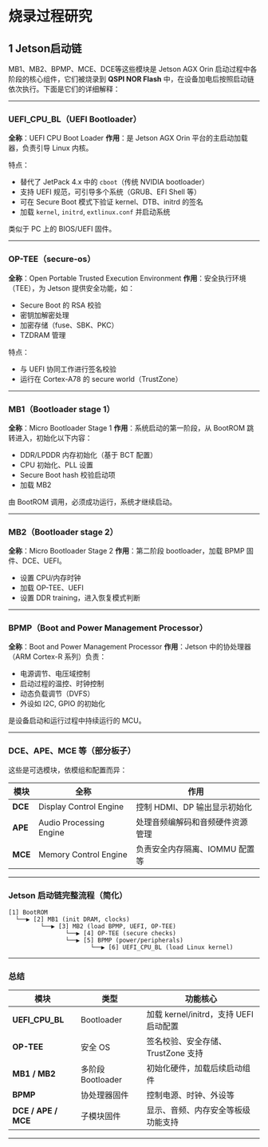 # 烧录过程研究

## 1 Jetson启动链

MB1、MB2、BPMP、MCE、DCE等这些模块是 Jetson AGX Orin 启动过程中各阶段的核心组件，它们被烧录到 **QSPI NOR Flash** 中，在设备加电后按照启动链依次执行。下面是它们的详细解释：

---

### UEFI_CPU_BL（UEFI Bootloader）

**全称**：UEFI CPU Boot Loader
**作用**：是 Jetson AGX Orin 平台的主启动加载器，负责引导 Linux 内核。

特点：

* 替代了 JetPack 4.x 中的 `cboot`（传统 NVIDIA bootloader）
* 支持 UEFI 规范，可引导多个系统（GRUB、EFI Shell 等）
* 可在 Secure Boot 模式下验证 kernel、DTB、initrd 的签名
* 加载 `kernel`, `initrd`, `extlinux.conf` 并启动系统

类似于 PC 上的 BIOS/UEFI 固件。

---

### OP-TEE（secure-os）

**全称**：Open Portable Trusted Execution Environment
**作用**：安全执行环境（TEE），为 Jetson 提供安全功能，如：

* Secure Boot 的 RSA 校验
* 密钥加解密处理
* 加密存储（fuse、SBK、PKC）
* TZDRAM 管理

特点：

* 与 UEFI 协同工作进行签名校验
* 运行在 Cortex-A78 的 secure world（TrustZone）

---

### MB1（Bootloader stage 1）

**全称**：Micro Bootloader Stage 1
**作用**：系统启动的第一阶段，从 BootROM 跳转进入，初始化以下内容：

* DDR/LPDDR 内存初始化（基于 BCT 配置）
* CPU 初始化、PLL 设置
* Secure Boot hash 校验启动项
* 加载 MB2

由 BootROM 调用，必须成功运行，系统才继续启动。

---

### MB2（Bootloader stage 2）

**全称**：Micro Bootloader Stage 2
**作用**：第二阶段 bootloader，加载 BPMP 固件、DCE、UEFI。

* 设置 CPU/内存时钟
* 加载 OP-TEE、UEFI
* 设置 DDR training，进入恢复模式判断

---

### BPMP（Boot and Power Management Processor）

**全称**：Boot and Power Management Processor
**作用**：Jetson 中的协处理器（ARM Cortex-R 系列）负责：

* 电源调节、电压域控制
* 启动过程的温控、时钟控制
* 动态负载调节（DVFS）
* 外设如 I2C, GPIO 的初始化

是设备启动和运行过程中持续运行的 MCU。

---

### DCE、APE、MCE 等（部分板子）

这些是可选模块，依模组和配置而异：

| 模块      | 全称                      | 作用                 |
| ------- | ----------------------- | ------------------ |
| **DCE** | Display Control Engine  | 控制 HDMI、DP 输出显示初始化 |
| **APE** | Audio Processing Engine | 处理音频编解码和音频硬件资源管理   |
| **MCE** | Memory Control Engine   | 负责安全内存隔离、IOMMU 配置等 |

---

### Jetson 启动链完整流程（简化）

```text
[1] BootROM
  └──▶ [2] MB1 (init DRAM, clocks)
         └──▶ [3] MB2 (load BPMP, UEFI, OP-TEE)
                └──▶ [4] OP-TEE (secure checks)
                └──▶ [5] BPMP (power/peripherals)
                       └──▶ [6] UEFI_CPU_BL (load Linux kernel)
```

---

### 总结

| 模块                  | 类型             | 功能核心                          |
| ------------------- | -------------- | ----------------------------- |
| **UEFI_CPU_BL**   | Bootloader     | 加载 kernel/initrd，支持 UEFI 启动配置 |
| **OP-TEE**          | 安全 OS          | 签名校验、安全存储、TrustZone 支持        |
| **MB1 / MB2**       | 多阶段 Bootloader | 初始化硬件，加载后续启动组件                |
| **BPMP**            | 协处理器固件         | 控制电源、时钟、外设等                   |
| **DCE / APE / MCE** | 子模块固件          | 显示、音频、内存安全等板级功能支持             |

---
